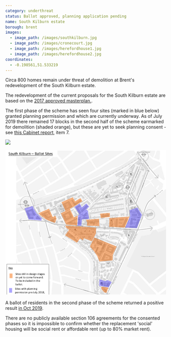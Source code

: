 ```yaml
---
category: underthreat
status: Ballot approved, planning application pending
name: South Kilburn estate 
borough: brent 
images:
  - image_path: /images/southkilburn.jpg
  - image_path: /images/cronecourt.jpg
  - image_path: /images/herefordhouse1.jpg
  - image_path: /images/herefordhouse2.jpg
coordinates:
  - -0.198561,51.533219
---
```

Circa 800 homes remain under threat of demolition at Brent's redevelopment of the South Kilburn estate.

The redevelopment of the current proposals for the South Kilburn estate are based on the [2017 approved masterplan.](https://www.brent.gov.uk/your-community/regeneration/south-kilburn-regeneration/the-development-process/masterplan-and-programme?tab=southkilburnsupplementaryplanningdocument2017). 

The first phase of the scheme has seen four sites (marked in blue below) granted planning permission and which are currently underway. As of July 2019 there remained 17 blocks in the second half of the scheme earmarked for demolition (shaded orange), but these are yet to seek planning consent  - see [this Cabinet report](http://democracy.brent.gov.uk/ieListDocuments.aspx?CId=455&MId=5355&Ver=4), item 7.

![](/images/kilburnlist.png)

![](/images/southkilburn.png)

A ballot of residents in the second phase of the scheme returned a positive result [in Oct 2019](https://www.kilburntimes.co.uk/news/south-kilburn-votes-yes-1-6331125).

There are no publicly available section 106 agreements for the consented phases so it is impossible to confirm whether the replacement 'social' housing will be social rent or affordable rent (up to 80% market rent).

